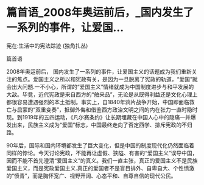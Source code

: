 # 篇首语_2008年奥运前后，_国内发生了一系列的事件，让爱国...

宪在:生活中的宪法踪迹 (独角扎丛)

篇首语

2008年奥运前后， 国内发生了一系列的事件，让爱国主义的话题成为我们重新关注的焦点。爱国主义之所以和宪政有关，是因为一旦脱离了宪政的轨道，“爱国”就会出大问题.一不小心，所谓的“爱国主义”情绪就成为中国制度进步与和平发展的大敌。毕竟，近代宪政是来自西方的“舶来品”，无论是从既得利益还是文化心理上都很容易遭遇强烈的本土抵制。事实上，自1840年鸦片战争开始，中国即面临救亡与启蒙的“双重变奏”，抵御外侮和借鉴西方政治文明之间的内在张力一直时隐时现。到1919年的五四运动，《凡尔赛条约》让长期埋藏在中国人心中的隐痛一并爆发出来，民族主义成为“爱国”标志，中国最终走向了否定西学、排斥宪政的不归路。

90年后，国际和国内环境都发生了巨大变化，但是中国的制度现代化仍然面临着同样的悖论。今天讨论宪政，不能再让虚假、狭隘、有害的“爱国主义”误导中国，因而不能不首先澄清“爱国主义”的真义。我们一直主张，真正的爱国主义不是民族爱国主义，而是宪政爱国主义.真正的爱国者不是盲目排外、自卑自大、个性愤激的“愤青”，而是胸怀宽广、视野开阔、心态平和、自尊自信的现代公民。